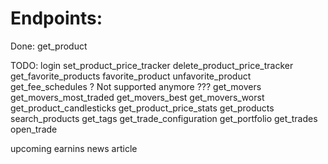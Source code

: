# Endpoints:
Done:
get_product

TODO:
login
set_product_price_tracker
delete_product_price_tracker
get_favorite_products
favorite_product
unfavorite_product
get_fee_schedules ? Not supported anymore ???
get_movers
get_movers_most_traded
get_movers_best
get_movers_worst
get_product_candlesticks
get_product_price_stats
get_products
search_products
get_tags
get_trade_configuration
get_portfolio
get_trades
open_trade

upcoming earnins
news article
